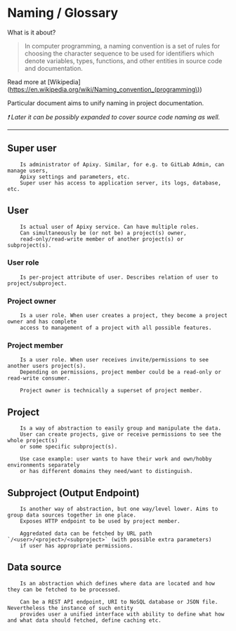 # Naming / Glossary

What is it about?

> In computer programming, a naming convention is a set of rules for choosing the character
> sequence to be used for identifiers which denote variables, types, functions,
> and other entities in source code and documentation.

Read more at [Wikipedia](https://en.wikipedia.org/wiki/Naming_convention_(programming\))

Particular document aims to unify naming in project documentation.

*❗ Later it can be possibly expanded to cover source code naming as well.*

---

## Super user

        Is administrator of Apixy. Similar, for e.g. to GitLab Admin, can manage users,
        Apixy settings and parameters, etc.
        Super user has access to application server, its logs, database, etc.

## User

        Is actual user of Apixy service. Can have multiple roles.
        Can simultaneously be (or not be) a project(s) owner,
        read-only/read-write member of another project(s) or subproject(s).

### User role

        Is per-project attribute of user. Describes relation of user to project/subproject.

### Project owner

        Is a user role. When user creates a project, they become a project owner and has complete
        access to management of a project with all possible features.

### Project member

        Is a user role. When user receives invite/permissions to see another users project(s).
        Depending on permissions, project member could be a read-only or read-write consumer.

        Project owner is technically a superset of project member.

## Project

        Is a way of abstraction to easily group and manipulate the data.
        User can create projects, give or receive permissions to see the whole project(s)
        or some specific subproject(s).

        Use case example: user wants to have their work and own/hobby environments separately
        or has different domains they need/want to distinguish.

## Subproject (Output Endpoint)

        Is another way of abstraction, but one way/level lower. Aims to group data sources together in one place.
        Exposes HTTP endpoint to be used by project member.

        Aggredated data can be fetched by URL path `/<user>/<project>/<subproject>` (with possible extra parameters)
        if user has appropriate permissions.

## Data source

        Is an abstraction which defines where data are located and how they can be fetched to be processed.

        Can be a REST API endpoint, URI to NoSQL database or JSON file. Nevertheless the instance of such entity
        provides user a unified interface with ability to define what how and what data should fetched, define caching etc.
